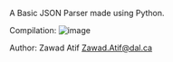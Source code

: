 A Basic JSON Parser made using Python.

Compilation:
![image](https://github.com/user-attachments/assets/df956dba-e261-4ed9-a1c5-0aabaca76942)

Author:
Zawad Atif
Zawad.Atif@dal.ca
